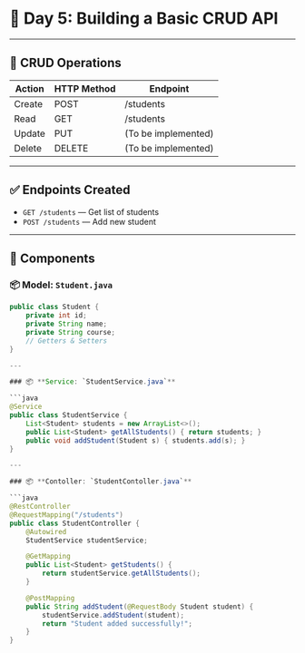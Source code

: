 # 📘 Day 5: Building a Basic CRUD API

---

## 🧠 CRUD Operations

| Action   | HTTP Method | Endpoint           |
|----------|-------------|--------------------|
| Create   | POST        | /students          |
| Read     | GET         | /students          |
| Update   | PUT         | (To be implemented)|
| Delete   | DELETE      | (To be implemented)|

---

## ✅ Endpoints Created

- `GET /students` — Get list of students
- `POST /students` — Add new student

---

## 🧩 Components

### 📦 Model: `Student.java`

```java
public class Student {
    private int id;
    private String name;
    private String course;
    // Getters & Setters
}

---

### 📦 **Service: `StudentService.java`**

```java
@Service
public class StudentService {
    List<Student> students = new ArrayList<>();
    public List<Student> getAllStudents() { return students; }
    public void addStudent(Student s) { students.add(s); }
}

---

### 📦 **Contoller: `StudentContoller.java`**

```java
@RestController
@RequestMapping("/students")
public class StudentController {
    @Autowired
    StudentService studentService;

    @GetMapping
    public List<Student> getStudents() {
        return studentService.getAllStudents();
    }

    @PostMapping
    public String addStudent(@RequestBody Student student) {
        studentService.addStudent(student);
        return "Student added successfully!";
    }
}
